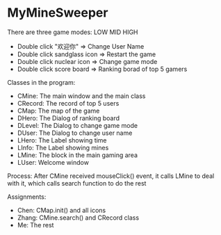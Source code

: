 # MyMineSweeper

There are three game modes: LOW MID HIGH

- Double click "欢迎你" => Change User Name
- Double click sandglass icon => Restart the game
- Double click nuclear icon => Change game mode
- Double click score board => Ranking borad of top 5 gamers

Classes in the program:

- CMine: The main window and the main class
- CRecord: The record of top 5 users
- CMap: The map of the game
- DHero: The Dialog of ranking board
- DLevel: The Dialog to change game mode
- DUser: The Dialog to change user name
- LHero: The Label showing time
- LInfo: The Label showing mines
- LMine: The block in the main gaming area
- LUser: Welcome window

Process:
After CMine received mouseClick() event, it calls LMine to deal with it, which calls search function to do the rest

Assignments:

- Chen: CMap.init() and all icons
- Zhang: CMine.search() and CRecord class
- Me: The rest